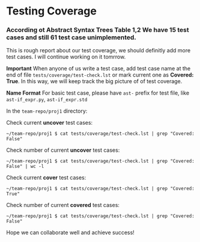 # Testing Coverage

### According ot Abstract Syntax Trees Table 1,2 We have 15 test cases and still 61 test case unimplemented.

This is rough report about our test coverage, we should definitly add more test cases. I will continue working on it tomrrow.

**Important** When anyone of us write a test case, add test case name at the end of file `tests/coverage/test-check.lst` or mark current one as **Covered: True**. In this way, we will keep track the big picture of of test coverage.

**Name Format** For basic test case, please have `ast-` prefix for test file, like `ast-if_expr.py`, `ast-if_expr.std`

In the `team-repo/proj1` directory:

Check current **uncover** test cases:

	~/team-repo/proj1 $ cat tests/coverage/test-check.lst | grep "Covered: False"

Check number of current **uncover** test cases:
	
	~/team-repo/proj1 $ cat tests/coverage/test-check.lst | grep "Covered: False" | wc -l	

Check current **cover** test cases:

	~/team-repo/proj1 $ cat tests/coverage/test-check.lst | grep "Covered: True"

Check number of current **covered** test cases:

	~/team-repo/proj1 $ cat tests/coverage/test-check.lst | grep "Covered: False"


Hope we can collaborate well and achieve success!